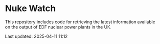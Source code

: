 # Nuke Watch

This repository includes code for retrieving the latest information available on the output of EDF nuclear power plants in the UK.

Last updated: 2025-04-11 11:12